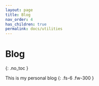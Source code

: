 ```yaml
---
layout: page
title: Blog
nav_order: 4
has_children: true
permalink: docs/utilities
---
```


# Blog
{: .no_toc }

This is my personal blog
{: .fs-6 .fw-300 }
